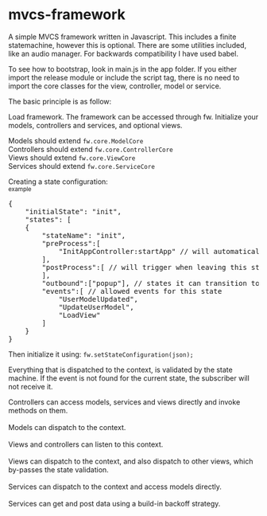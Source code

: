 # mvcs-framework

A simple MVCS framework written in Javascript.
This includes a finite statemachine, however this is optional.
There are some utilities included, like an audio manager.
For backwards compatibility I have used babel.

To see how to bootstrap, look in main.js in the app folder.
If you either import the release module or include the script tag, 
there is no need to import the core classes for the view, controller, model or service.

The basic principle is as follow:

Load framework. The framework can be accessed through fw.
Initialize your models, controllers and services, and optional views.

Models should extend <code>fw.core.ModelCore</code><br>
Controllers should extend <code>fw.core.ControllerCore</code><br>
Views should extend <code>fw.core.ViewCore</code><br>
Services should extend <code>fw.core.ServiceCore</code><br>

Creating a state configuration:<br>
<sub>example</sub>
<pre>
{
	"initialState": "init",
	"states": [
	{
		"stateName": "init",
		"preProcess":[
			"InitAppController:startApp" // will automatically trigger upon entering this state		
		],
		"postProcess":[ // will trigger when leaving this state
		],
		"outbound":["popup"], // states it can transition to
		"events":[ // allowed events for this state
			"UserModelUpdated",
			"UpdateUserModel",
			"LoadView"
		]
	}
}
</pre>



Then initialize it using:
<code>fw.setStateConfiguration(json);</code><br>

Everything that is dispatched to the context, is validated by the state machine. 
If the event is not found for the current state, the subscriber will not receive it.

Controllers can access models, services and views directly and invoke methods on them.<br><br>
Models can dispatch to the context.<br><br>
Views and controllers can listen to this context.<br><br>
Views can dispatch to the context, and also dispatch to other views, which by-passes the state validation.<br><br>
Services can dispatch to the context and access models directly. <br><br>
Services can get and post data using a build-in backoff strategy.<br>


